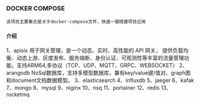 ### DOCKER COMPOSE
```
该项目主要集合是关于docker-compose文件，快速一键搭建项目应用
```
#### 介绍
1、apisix 
用于网关管理，是一个动态、实时、高性能的 API 网关， 提供负载均衡、动态上游、灰度发布、服务熔断、身份认证、可观测性等丰富的流量管理功能。支持ARM64,多协议（TCP、UDP、MQTT、GRPC、WEBSOCKET）
2、arangodb
NoSql数据库，支持多模型数据库，兼有key/value键/值对、graph图和document文档数据模型。
3、elasticsearch
4、influxdb
5、jaeger
6、kafak
7、mongo
8、mysql
9、niginx
10、nsq
11、portainer
12、redis
13、rocketmq



